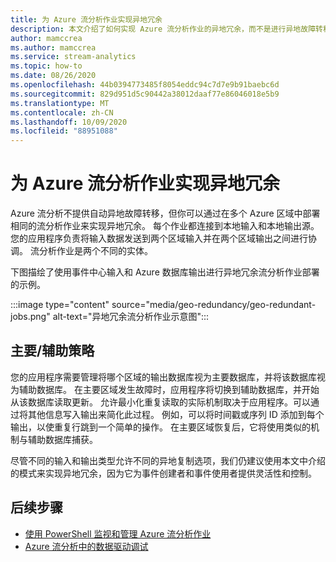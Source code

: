 ```yaml
---
title: 为 Azure 流分析作业实现异地冗余
description: 本文介绍了如何实现 Azure 流分析作业的异地冗余，而不是进行异地故障转移。
author: mamccrea
ms.author: mamccrea
ms.service: stream-analytics
ms.topic: how-to
ms.date: 08/26/2020
ms.openlocfilehash: 44b0394773485f8054eddc94c7d7e9b91baebc6d
ms.sourcegitcommit: 829d951d5c90442a38012daaf77e86046018e5b9
ms.translationtype: MT
ms.contentlocale: zh-CN
ms.lasthandoff: 10/09/2020
ms.locfileid: "88951088"
---
```

# <a name="achieve-geo-redundancy-for-azure-stream-analytics-jobs"></a>为 Azure 流分析作业实现异地冗余

Azure 流分析不提供自动异地故障转移，但你可以通过在多个 Azure 区域中部署相同的流分析作业来实现异地冗余。 每个作业都连接到本地输入和本地输出源。 您的应用程序负责将输入数据发送到两个区域输入并在两个区域输出之间进行协调。 流分析作业是两个不同的实体。

下图描绘了使用事件中心输入和 Azure 数据库输出进行异地冗余流分析作业部署的示例。

:::image type="content" source="media/geo-redundancy/geo-redundant-jobs.png" alt-text="异地冗余流分析作业示意图":::

## <a name="primarysecondary-strategy"></a>主要/辅助策略

您的应用程序需要管理将哪个区域的输出数据库视为主要数据库，并将该数据库视为辅助数据库。 在主要区域发生故障时，应用程序将切换到辅助数据库，并开始从该数据库读取更新。 允许最小化重复读取的实际机制取决于应用程序。可以通过将其他信息写入输出来简化此过程。 例如，可以将时间戳或序列 ID 添加到每个输出，以使重复行跳到一个简单的操作。 在主要区域恢复后，它将使用类似的机制与辅助数据库捕获。

尽管不同的输入和输出类型允许不同的异地复制选项，我们仍建议使用本文中介绍的模式来实现异地冗余，因为它为事件创建者和事件使用者提供灵活性和控制。

## <a name="next-steps"></a>后续步骤

* [使用 PowerShell 监视和管理 Azure 流分析作业](stream-analytics-monitor-and-manage-jobs-use-powershell.md)
* [Azure 流分析中的数据驱动调试](stream-analytics-job-diagram-with-metrics.md)
